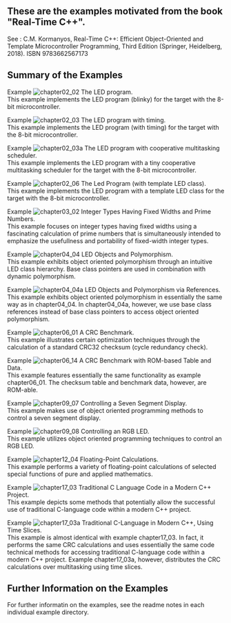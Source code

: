 
## These are the examples motivated from the book "Real-Time C++".

See : C.M. Kormanyos, Real-Time C++: Efficient Object-Oriented
and Template Microcontroller Programming, Third Edition
(Springer, Heidelberg, 2018). ISBN 9783662567173

## Summary of the Examples

Example ![chapter02_02](./chapter02_02) The LED program.\
This example implements the LED program (blinky) for the target with the 8-bit microcontroller.

Example ![chapter02_03](./chapter02_03) The LED program with timing.\
This example implements the LED program (with timing) for the target with the 8-bit microcontroller.

Example ![chapter02_03a](./chapter02_03a) The LED program with cooperative multitasking scheduler.\
This example implements the LED program with a tiny cooperative multitasking scheduler for the target with the 8-bit microcontroller.

Example ![chapter02_06](./chapter02_06) The Led Program (with template LED class).\
This example implements the LED program with a template LED class for the target with the 8-bit microcontroller.

Example ![chapter03_02](./chapter03_02) Integer Types Having Fixed Widths and Prime Numbers.\
This example focuses on integer types having fixed widths using a fascinating calculation
of prime numbers that is simultaneously intended to emphasize the usefullness and portability
of fixed-width integer types.

Example ![chapter04_04](./chapter04_04) LED Objects and Polymorphism.\
This example exhibits object oriented polymorphism through
an intuitive LED class hierarchy. Base class pointers are used
in combination with dynamic polymorphism.

Example ![chapter04_04a](./chapter04_04a) LED Objects and Polymorphism via References.\
This example exhibits object oriented polymorphism in essentially the same
way as in chapter04_04. In chapter04_04a, however, we use base class
references instead of base class pointers to access object oriented polymorphism.

Example ![chapter06_01](./chapter06_01) A CRC Benchmark.\
This example illustrates certain optimization techniques through the calculation
of a standard CRC32 checksum (cycle redundancy check).

Example ![chapter06_14](./chapter06_14) A CRC Benchmark with ROM-based Table and Data.\
This example features essentially the same functionality as example chapter06_01.
The checksum table and benchmark data, however, are ROM-able.

Example ![chapter09_07](./chapter09_07) Controlling a Seven Segment Display.\
This example makes use of object oriented programming methods to control a seven segment display.

Example ![chapter09_08](./chapter09_08) Controlling an RGB LED.\
This example utilizes object oriented programming techniques to control an RGB LED.

Example ![chapter12_04](./chapter12_04) Floating-Point Calculations.\
This example performs a variety of floating-point calculations
of selected special functions of pure and applied mathematics.

Example ![chapter17_03](./chapter17_03) Traditional C Language Code in a Modern C++ Project.\
This example depicts some methods that potentially allow the successful use
of traditional C-language code within a modern C++ project.

Example ![chapter17_03a](./chapter17_03a) Traditional C-Language in Modern C++, Using Time Slices.\
This example is almost identical with example chapter17_03. In fact, it performs
the same CRC calculations and uses essentially the same code technical methods
for accessing traditional C-language code within a modern C++ project.
Example chapter17_03a, however, distributes the CRC calculations
over multitasking using time slices.

## Further Information on the Examples

For further informatin on the examples, see the readme notes
in each individual example directory.
